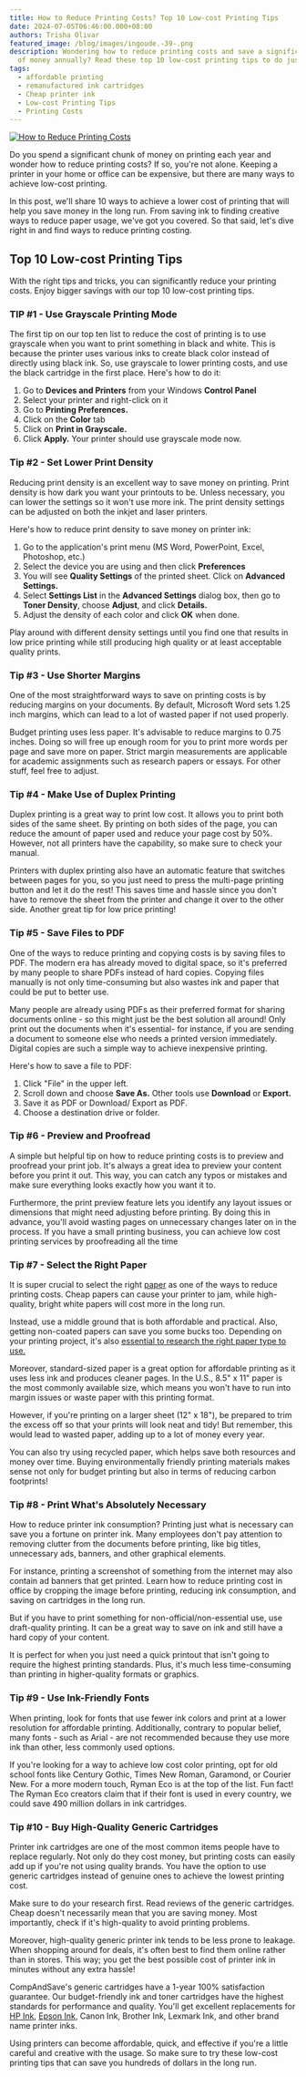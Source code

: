 ```yaml
---
title: How to Reduce Printing Costs? Top 10 Low-cost Printing Tips
date: 2024-07-05T06:46:00.000+08:00
authors: Trisha Olivar
featured_image: /blog/images/ingoude.-39-.png
description: Wondering how to reduce printing costs and save a significant chunk
  of money annually? Read these top 10 low-cost printing tips to do just that!
tags:
  - affordable printing
  - remanufactured ink cartridges
  - Cheap printer ink
  - Low-cost Printing Tips
  - Printing Costs
---
```

[![How to Reduce Printing Costs](/blog/images/ingoude.-39-.png "How to Reduce Printing Costs")](/blog/images/ingoude.-39-.png)

Do you spend a significant chunk of money on printing each year and wonder how to reduce printing costs? If so, you're not alone. Keeping a printer in your home or office can be expensive, but there are many ways to achieve low-cost printing.

In this post, we'll share 10 ways to achieve a lower cost of printing that will help you save money in the long run. From saving ink to finding creative ways to reduce paper usage, we've got you covered. So that said, let's dive right in and find ways to reduce printing costing.

## Top 10 Low-cost Printing Tips

With the right tips and tricks, you can significantly reduce your printing costs. Enjoy bigger savings with our top 10 low-cost printing tips.

### TIP #1 - Use Grayscale Printing Mode

The first tip on our top ten list to reduce the cost of printing is to use grayscale when you want to print something in black and white. This is because the printer uses various inks to create black color instead of directly using black ink. So, use grayscale to lower printing costs, and use the black cartridge in the first place. Here's how to do it:

1. Go to **Devices and Printers** from your Windows **Control Panel**
2. Select your printer and right-click on it
3. Go to **Printing Preferences.**
4. Click on the **Color** tab
5. Click on **Print in Grayscale.**
6. Click **Apply.** Your printer should use grayscale mode now.

### Tip #2 - Set Lower Print Density

Reducing print density is an excellent way to save money on printing. Print density is how dark you want your printouts to be. Unless necessary, you can lower the settings so it won't use more ink. The print density settings can be adjusted on both the inkjet and laser printers.

Here's how to reduce print density to save money on printer ink:

1. Go to the application's print menu (MS Word, PowerPoint, Excel, Photoshop, etc.)
2. Select the device you are using and then click **Preferences**
3. You will see **Quality Settings** of the printed sheet. Click on **Advanced Settings.**
4. Select **Settings List** in the **Advanced Settings** dialog box, then go to **Toner Density**, choose **Adjust**, and click **Details.**
5. Adjust the density of each color and click **OK** when done.

Play around with different density settings until you find one that results in low price printing while still producing high quality or at least acceptable quality prints.

### Tip #3 - Use Shorter Margins

One of the most straightforward ways to save on printing costs is by reducing margins on your documents. By default, Microsoft Word sets 1.25 inch margins, which can lead to a lot of wasted paper if not used properly.

Budget printing uses less paper. It's advisable to reduce margins to 0.75 inches. Doing so will free up enough room for you to print more words per page and save more on paper. Strict margin measurements are applicable for academic assignments such as research papers or essays. For other stuff, feel free to adjust.

### Tip #4 - Make Use of Duplex Printing

Duplex printing is a great way to print low cost. It allows you to print both sides of the same sheet. By printing on both sides of the page, you can reduce the amount of paper used and reduce your page cost by 50%. However, not all printers have the capability, so make sure to check your manual.

Printers with duplex printing also have an automatic feature that switches between pages for you, so you just need to press the multi-page printing button and let it do the rest! This saves time and hassle since you don't have to remove the sheet from the printer and change it over to the other side. Another great tip for low price printing!

### Tip #5 - Save Files to PDF

One of the ways to reduce printing and copying costs is by saving files to PDF. The modern era has already moved to digital space, so it's preferred by many people to share PDFs instead of hard copies. Copying files manually is not only time-consuming but also wastes ink and paper that could be put to better use.

Many people are already using PDFs as their preferred format for sharing documents online - so this might just be the best solution all around! Only print out the documents when it's essential- for instance, if you are sending a document to someone else who needs a printed version immediately. Digital copies are such a simple way to achieve inexpensive printing.

Here's how to save a file to PDF:

1. Click "File" in the upper left.
2. Scroll down and choose **Save As.** Other tools use **Download** or **Export.**
3. Save it as PDF or Download/ Export as PDF.
4. Choose a destination drive or folder.

### Tip #6 - Preview and Proofread

A simple but helpful tip on how to reduce printing costs is to preview and proofread your print job. It's always a great idea to preview your content before you print it out. This way, you can catch any typos or mistakes and make sure everything looks exactly how you want it to.

Furthermore, the print preview feature lets you identify any layout issues or dimensions that might need adjusting before printing. By doing this in advance, you'll avoid wasting pages on unnecessary changes later on in the process. If you have a small printing business, you can achieve low cost printing services by proofreading all the time

### Tip #7 - Select the Right Paper

It is super crucial to select the right [paper](https://www.compandsave.com/paper) as one of the ways to reduce printing costs. Cheap papers can cause your printer to jam, while high-quality, bright white papers will cost more in the long run.

Instead, use a middle ground that is both affordable and practical. Also, getting non-coated papers can save you some bucks too. Depending on your printing project, it's also [essential to research the right paper type to use.](https://www.compandsave.com/photography-paper-for-inkjet-printer-guide)

Moreover, standard-sized paper is a great option for affordable printing as it uses less ink and produces cleaner pages. In the U.S., 8.5" x 11" paper is the most commonly available size, which means you won't have to run into margin issues or waste paper with this printing format.

However, if you're printing on a larger sheet (12" x 18"), be prepared to trim the excess off so that your prints will look neat and tidy! But remember, this would lead to wasted paper, adding up to a lot of money every year.

You can also try using recycled paper, which helps save both resources and money over time. Buying environmentally friendly printing materials makes sense not only for budget printing but also in terms of reducing carbon footprints!

### Tip #8 - Print What's Absolutely Necessary

How to reduce printer ink consumption? Printing just what is necessary can save you a fortune on printer ink. Many employees don't pay attention to removing clutter from the documents before printing, like big titles, unnecessary ads, banners, and other graphical elements.

For instance, printing a screenshot of something from the internet may also contain ad banners that get printed. Learn how to reduce printing cost in office by cropping the image before printing, reducing ink consumption, and saving on cartridges in the long run.

But if you have to print something for non-official/non-essential use, use draft-quality printing. It can be a great way to save on ink and still have a hard copy of your content.

It is perfect for when you just need a quick printout that isn't going to require the highest printing standards. Plus, it's much less time-consuming than printing in higher-quality formats or graphics.

### Tip #9 - Use Ink-Friendly Fonts

When printing, look for fonts that use fewer ink colors and print at a lower resolution for affordable printing. Additionally, contrary to popular belief, many fonts - such as Arial - are not recommended because they use more ink than other, less commonly used options.

If you're looking for a way to achieve low cost color printing, opt for old school fonts like Century Gothic, Times New Roman, Garamond, or Courier New. For a more modern touch, Ryman Eco is at the top of the list. Fun fact! The Ryman Eco creators claim that if their font is used in every country, we could save 490 million dollars in ink cartridges.

### Tip #10 - Buy High-Quality Generic Cartridges

Printer ink cartridges are one of the most common items people have to replace regularly. Not only do they cost money, but printing costs can easily add up if you're not using quality brands. You have the option to use generic cartridges instead of genuine ones to achieve the lowest printing cost.

Make sure to do your research first. Read reviews of the generic cartridges. Cheap doesn't necessarily mean that you are saving money. Most importantly, check if it's high-quality to avoid printing problems.

Moreover, high-quality generic printer ink tends to be less prone to leakage. When shopping around for deals, it's often best to find them online rather than in stores. This way; you get the best possible cost of printer ink in minutes without any extra hassle!

CompAndSave's generic cartridges have a 1-year 100% satisfaction guarantee. Our budget-friendly ink and toner cartridges have the highest standards for performance and quality. You'll get excellent replacements for [HP Ink](https://www.compandsave.com/hp), [Epson Ink](https://www.compandsave.com/epson), Canon Ink, Brother Ink, Lexmark Ink, and other brand name printer inks.

Using printers can become affordable, quick, and effective if you're a little careful and creative with the usage. So make sure to try these low-cost printing tips that can save you hundreds of dollars in the long run.
